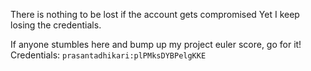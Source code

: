 There is nothing to be lost if the account gets compromised
Yet I keep losing the credentials.

If anyone stumbles here and bump up my project euler score,
go for it!
Credentials: `prasantadhikari:plPMksDYBPelgKKE`
